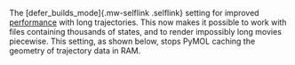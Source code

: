 The [defer_builds_mode]{.mw-selflink .selflink} setting for improved
[performance](/index.php/Category:Performance "Category:Performance")
with long trajectories. This now makes it possible to work with files
containing thousands of states, and to render impossibly long movies
piecewise. This setting, as shown below, stops PyMOL caching the
geometry of trajectory data in RAM.
